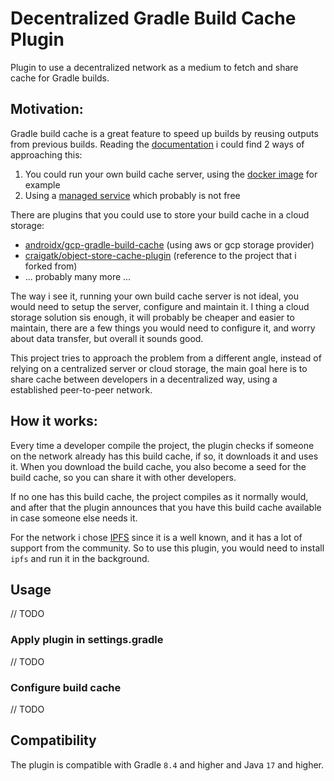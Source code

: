 # Decentralized Gradle Build Cache Plugin

Plugin to use a decentralized network as a medium to fetch and share cache for Gradle builds.

## Motivation:
Gradle build cache is a great feature to speed up builds by reusing outputs from previous builds. 
Reading the [documentation](https://docs.gradle.org/current/userguide/build_cache.html) i could find 2 ways of approaching this:
1. You could run your own build cache server, using the [docker image](https://hub.docker.com/r/gradle/build-cache-node/) for example
2. Using a [managed service](https://gradle.com/develocity/product/build-cache/) which probably is not free

There are plugins that you could use to store your build cache in a cloud storage:
- [androidx/gcp-gradle-build-cache](https://github.com/androidx/gcp-gradle-build-cache) (using aws or gcp storage provider)
- [craigatk/object-store-cache-plugin](https://github.com/craigatk/object-store-cache-plugin) (reference to the project that i forked from) 
- ... probably many more ...

The way i see it, running your own build cache server is not ideal, you would need to setup the server, configure and maintain it.
I thing a cloud storage solution sis enough, it will probably be cheaper and easier to maintain, there are a few things you would need to configure it, and worry about data transfer, but overall it sounds good.

This project tries to approach the problem from a different angle, instead of relying on a centralized server or cloud storage,
the main goal here is to share cache between developers in a decentralized way, using a established peer-to-peer network.

## How it works:

Every time a developer compile the project, the plugin checks if someone on the network already has this build cache, if so, it downloads it and uses it.
When you download the build cache, you also become a seed for the build cache, so you can share it with other developers.

If no one has this build cache, the project compiles as it normally would, and after that the plugin announces that you have this build cache available in case someone else needs it.

For the network i chose [IPFS](https://ipfs.io/) since it is a well known, and it has a lot of support from the community. So to use this plugin, you would need to install `ipfs` and run it in the background.

## Usage

// TODO

### Apply plugin in settings.gradle

// TODO

### Configure build cache

// TODO

## Compatibility

The plugin is compatible with Gradle `8.4` and higher and Java `17` and higher.

